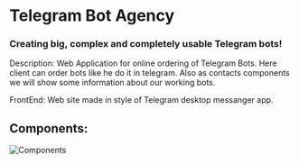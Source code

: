 # Telegram Bot Agency
### Creating big, complex and completely usable Telegram bots!

Description: Web Application for online ordering of Telegram Bots. Here client can order bots like he do it in telegram. Also as contacts components we will show some information about our working bots.

FrontEnd: Web site made in style of Telegram desktop messanger app.


## Components:
![Сomponents](https://github.com/Arkaim/TelegramAgency/blob/master/Untitled%20Diagram.png)
